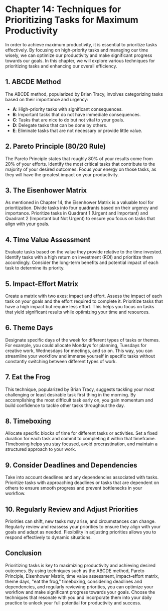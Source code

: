 Chapter 14: Techniques for Prioritizing Tasks for Maximum Productivity
======================================================================

In order to achieve maximum productivity, it is essential to prioritize tasks effectively. By focusing on high-priority tasks and managing our time wisely, we can optimize our productivity and make significant progress towards our goals. In this chapter, we will explore various techniques for prioritizing tasks and enhancing our overall efficiency.

**1. ABCDE Method**
-------------------

The ABCDE method, popularized by Brian Tracy, involves categorizing tasks based on their importance and urgency:

* **A**: High-priority tasks with significant consequences.
* **B**: Important tasks that do not have immediate consequences.
* **C**: Tasks that are nice to do but not vital to your goals.
* **D**: Delegate tasks that can be done by others.
* **E**: Eliminate tasks that are not necessary or provide little value.

**2. Pareto Principle (80/20 Rule)**
------------------------------------

The Pareto Principle states that roughly 80% of your results come from 20% of your efforts. Identify the most critical tasks that contribute to the majority of your desired outcomes. Focus your energy on those tasks, as they will have the greatest impact on your productivity.

**3. The Eisenhower Matrix**
----------------------------

As mentioned in Chapter 14, the Eisenhower Matrix is a valuable tool for prioritization. Divide tasks into four quadrants based on their urgency and importance. Prioritize tasks in Quadrant 1 (Urgent and Important) and Quadrant 2 (Important but Not Urgent) to ensure you focus on tasks that align with your goals.

**4. Time Value Assessment**
----------------------------

Evaluate tasks based on the value they provide relative to the time invested. Identify tasks with a high return on investment (ROI) and prioritize them accordingly. Consider the long-term benefits and potential impact of each task to determine its priority.

**5. Impact-Effort Matrix**
---------------------------

Create a matrix with two axes: impact and effort. Assess the impact of each task on your goals and the effort required to complete it. Prioritize tasks that have a high impact but require less effort. This helps you focus on tasks that yield significant results while optimizing your time and resources.

**6. Theme Days**
-----------------

Designate specific days of the week for different types of tasks or themes. For example, you could allocate Mondays for planning, Tuesdays for creative work, Wednesdays for meetings, and so on. This way, you can streamline your workflow and immerse yourself in specific tasks without constantly switching between different types of work.

**7. Eat the Frog**
-------------------

This technique, popularized by Brian Tracy, suggests tackling your most challenging or least desirable task first thing in the morning. By accomplishing the most difficult task early on, you gain momentum and build confidence to tackle other tasks throughout the day.

**8. Timeboxing**
-----------------

Allocate specific blocks of time for different tasks or activities. Set a fixed duration for each task and commit to completing it within that timeframe. Timeboxing helps you stay focused, avoid procrastination, and maintain a structured approach to your work.

**9. Consider Deadlines and Dependencies**
------------------------------------------

Take into account deadlines and any dependencies associated with tasks. Prioritize tasks with approaching deadlines or tasks that are dependent on others to ensure smooth progress and prevent bottlenecks in your workflow.

**10. Regularly Review and Adjust Priorities**
----------------------------------------------

Priorities can shift, new tasks may arise, and circumstances can change. Regularly review and reassess your priorities to ensure they align with your goals and adapt as needed. Flexibility in adjusting priorities allows you to respond effectively to dynamic situations.

Conclusion
----------

Prioritizing tasks is key to maximizing productivity and achieving desired outcomes. By using techniques such as the ABCDE method, Pareto Principle, Eisenhower Matrix, time value assessment, impact-effort matrix, theme days, "eat the frog," timeboxing, considering deadlines and dependencies, and regularly reviewing priorities, you can optimize your workflow and make significant progress towards your goals. Choose the techniques that resonate with you and incorporate them into your daily practice to unlock your full potential for productivity and success.
